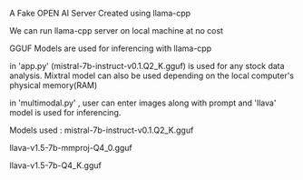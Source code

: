 A Fake OPEN AI Server Created using llama-cpp

We can run llama-cpp server on local machine at no cost

GGUF Models are used for inferencing with llama-cpp


in 'app.py' (mistral-7b-instruct-v0.1.Q2_K.gguf) is used for any stock data analysis. Mixtral model can also be used depending on the local computer's physical memory(RAM)

in 'multimodal.py' , user can enter images along with prompt and 'llava' model is used for inferencing. 


Models used :
mistral-7b-instruct-v0.1.Q2_K.gguf

llava-v1.5-7b-mmproj-Q4_0.gguf

llava-v1.5-7b-Q4_K.gguf
